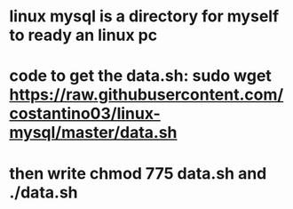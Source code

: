 # linux mysql is a directory for myself to ready an linux pc

# code to get the data.sh: sudo wget https://raw.githubusercontent.com/costantino03/linux-mysql/master/data.sh

# then write chmod 775 data.sh and ./data.sh
